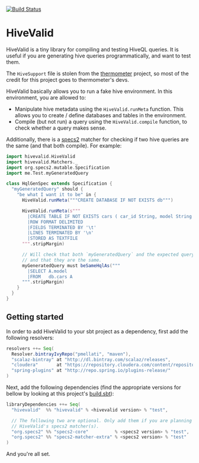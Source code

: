 [![Build Status](https://travis-ci.org/pmellati/hivevalid.svg?branch=master)](https://travis-ci.org/pmellati/hivevalid)

# HiveValid

HiveValid is a tiny library for compiling and testing HiveQL queries. It is useful if you are generating hive queries programmatically, and want to test them.

The `HiveSupport` file is stolen from the [thermometer](https://github.com/CommBank/thermometer) project, so most of the credit for this project goes to thermometer's devs.

HiveValid basically allows you to run a fake hive environment. In this environment, you are allowed to:
* Manipulate hive metadata using the `HiveValid.runMeta` function. This allows you to create / define databases and tables in the environment.
* Compile (but not run) a query using the `HiveValid.compile` function, to check whether a query makes sense.

Additionally, there is a [specs2](http://etorreborre.github.io/specs2/) matcher for checking if two hive queries are the same (and that both compile). For example:

```scala
import hivevalid.HiveValid
import hivevalid.Matchers._
import org.specs2.mutable.Specification
import me.Test.myGeneratedQuery

class HqlGenSpec extends Specification {
  "myGeneratedQuery" should {
    "be what I want it to be" in {
      HiveValid.runMeta("""CREATE DATABASE IF NOT EXISTS db""")

      HiveValid.runMeta(s"""
        |CREATE TABLE IF NOT EXISTS cars ( car_id String, model String )
        |ROW FORMAT DELIMITED
        |FIELDS TERMINATED BY '\t'
        |LINES TERMINATED BY '\n'
        |STORED AS TEXTFILE
      """.stripMargin)

      // Will check that both `myGeneratedQuery` and the expected query compile
      // and that they are the same.
      myGeneratedQuery must beSameHqlAs("""
        |SELECT A.model
        |FROM   db.cars A
      """.stripMargin)
    }
  }
}
```

## Getting started

In order to add HiveValid to your sbt project as a dependency, first add the following resolvers:

```scala
resolvers ++= Seq(
  Resolver.bintrayIvyRepo("pmellati", "maven"),
  "scalaz-bintray" at "http://dl.bintray.com/scalaz/releases",
  "cloudera"       at "https://repository.cloudera.com/content/repositories/releases/",
  "spring-plugins" at "http://repo.spring.io/plugins-release/"
)
```

Next, add the following dependencies (find the appropriate versions for bellow by looking at this project's [build.sbt](https://github.com/pmellati/hivevalid/blob/master/build.sbt)):

```scala
libraryDependencies ++= Seq(
  "hivevalid"  %% "hivevalid" % <hivevalid version> % "test",

  // The following two are optional. Only add them if you are planning to use
  // HiveValid's specs2 matcher(s).
  "org.specs2" %% "specs2-core"          % <specs2 version> % "test",
  "org.specs2" %% "specs2-matcher-extra" % <specs2 version> % "test"
)
```

And you're all set.
